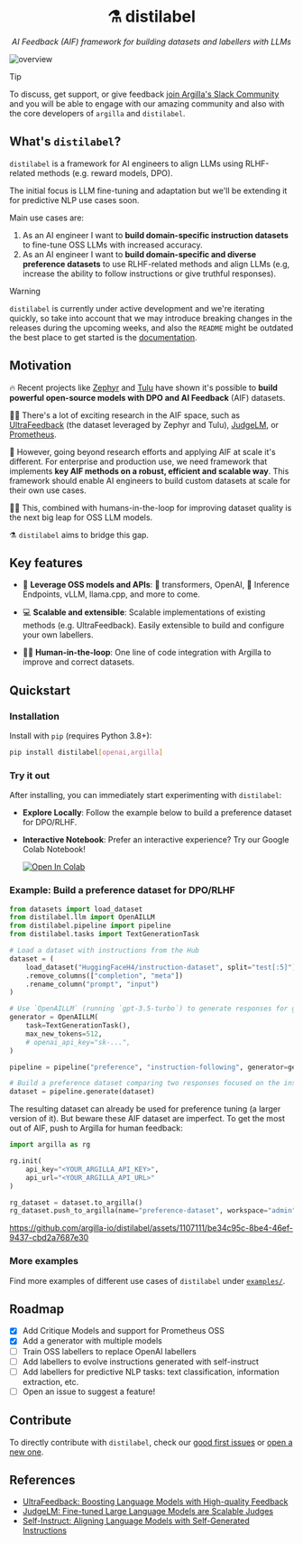 <div align="center">
  <h1>⚗️ distilabel</h1>
  <p><em>AI Feedback (AIF) framework for building datasets and labellers with LLMs</em></p>
</div>

![overview](https://github.com/argilla-io/distilabel/assets/36760800/360110da-809d-4e24-a29b-1a1a8bc4f9b7)

> [!TIP]
> To discuss, get support, or give feedback [join Argilla's Slack Community](https://join.slack.com/t/rubrixworkspace/shared_invite/zt-whigkyjn-a3IUJLD7gDbTZ0rKlvcJ5g) and you will be able to engage with our amazing community and also with the core developers of `argilla` and `distilabel`.

## What's `distilabel`?

`distilabel` is a framework for AI engineers to align LLMs using RLHF-related methods (e.g. reward models, DPO).

The initial focus is LLM fine-tuning and adaptation but we'll be extending it for predictive NLP use cases soon.

Main use cases are:

1. As an AI engineer I want to **build domain-specific instruction datasets** to fine-tune OSS LLMs with increased accuracy.
2. As an AI engineer I want to **build domain-specific and diverse preference datasets** to use RLHF-related methods and align LLMs (e.g, increase the ability to follow instructions or give truthful responses).

> [!WARNING]
> `distilabel` is currently under active development and we're iterating quickly, so take into account that we may introduce breaking changes in the releases during the upcoming weeks, and also the `README` might be outdated the best place to get started is the [documentation](http://distilabel.argilla.io/).

## Motivation

🔥 Recent projects like [Zephyr](https://huggingface.co/collections/HuggingFaceH4/zephyr-7b-6538c6d6d5ddd1cbb1744a66) and [Tulu](https://huggingface.co/collections/allenai/tulu-v2-suite-6551b56e743e6349aab45101) have shown it's possible to **build powerful open-source models with DPO and AI Feedback** (AIF) datasets. 

👩‍🔬 There's a lot of exciting research in the AIF space, such as [UltraFeedback](https://huggingface.co/datasets/openbmb/UltraFeedback) (the dataset leveraged by Zephyr and Tulu), [JudgeLM](https://github.com/baaivision/JudgeLM), or [Prometheus](https://huggingface.co/kaist-ai/prometheus-13b-v1.0). 

🚀 However, going beyond research efforts and applying AIF at scale it's different. For enterprise and production use, we need framework that implements **key AIF methods on a robust, efficient and scalable way**. This framework should enable AI engineers to build custom datasets at scale for their own use cases. 

👩‍🎓 This, combined with humans-in-the-loop for improving dataset quality is the next big leap for OSS LLM models. 

⚗️ `distilabel` aims to bridge this gap.

## Key features

* 🤖 **Leverage OSS models and APIs**: 🤗 transformers, OpenAI, 🤗 Inference Endpoints, vLLM, llama.cpp, and more to come.

* 💻 **Scalable and extensible**: Scalable implementations of existing methods (e.g. UltraFeedback). Easily extensible to build and configure your own labellers.

* 🧑‍🦱 **Human-in-the-loop**: One line of code integration with Argilla to improve and correct datasets.

## Quickstart

### Installation

Install with `pip` (requires Python 3.8+):

```bash
pip install distilabel[openai,argilla]
```

### Try it out

After installing, you can immediately start experimenting with `distilabel`:

- **Explore Locally**: Follow the example below to build a preference dataset for DPO/RLHF.
- **Interactive Notebook**: Prefer an interactive experience? Try our Google Colab Notebook!

  [![Open In Colab](https://colab.research.google.com/assets/colab-badge.svg)](https://colab.research.google.com/drive/1rO1-OlLFPBC0KPuXQOeMpZOeajiwNoMy?usp=sharing)

### Example: Build a preference dataset for DPO/RLHF

```python
from datasets import load_dataset
from distilabel.llm import OpenAILLM
from distilabel.pipeline import pipeline
from distilabel.tasks import TextGenerationTask

# Load a dataset with instructions from the Hub
dataset = (
    load_dataset("HuggingFaceH4/instruction-dataset", split="test[:5]")
    .remove_columns(["completion", "meta"])
    .rename_column("prompt", "input")
)

# Use `OpenAILLM` (running `gpt-3.5-turbo`) to generate responses for given inputs
generator = OpenAILLM(
    task=TextGenerationTask(),
    max_new_tokens=512,
    # openai_api_key="sk-...",
)

pipeline = pipeline("preference", "instruction-following", generator=generator)

# Build a preference dataset comparing two responses focused on the instruction-following skill of the LLM
dataset = pipeline.generate(dataset)
```

The resulting dataset can already be used for preference tuning (a larger version of it). But beware these AIF dataset are imperfect. To get the most out of AIF, push to Argilla for human feedback:

```python
import argilla as rg

rg.init(
    api_key="<YOUR_ARGILLA_API_KEY>",
    api_url="<YOUR_ARGILLA_API_URL>"
)

rg_dataset = dataset.to_argilla()
rg_dataset.push_to_argilla(name="preference-dataset", workspace="admin")
```

https://github.com/argilla-io/distilabel/assets/1107111/be34c95c-8be4-46ef-9437-cbd2a7687e30

### More examples

Find more examples of different use cases of `distilabel` under [`examples/`](./examples/).

## Roadmap

- [x] Add Critique Models and support for Prometheus OSS
- [x] Add a generator with multiple models
- [ ] Train OSS labellers to replace OpenAI labellers
- [ ] Add labellers to evolve instructions generated with self-instruct
- [ ] Add labellers for predictive NLP tasks: text classification, information extraction, etc.
- [ ] Open an issue to suggest a feature!

## Contribute

To directly contribute with `distilabel`, check our [good first issues](https://github.com/argilla-io/distilabel/issues?q=is%3Aissue+is%3Aopen+label%3A%22good+first+issue%22) or [open a new one](https://github.com/argilla-io/distilabel/issues/new/choose).

## References

* [UltraFeedback: Boosting Language Models with High-quality Feedback](https://arxiv.org/abs/2310.01377)
* [JudgeLM: Fine-tuned Large Language Models are Scalable Judges](https://arxiv.org/abs/2310.17631)
* [Self-Instruct: Aligning Language Models with Self-Generated Instructions](https://arxiv.org/abs/2212.10560)
